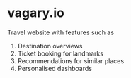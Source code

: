 # vagary.io

Travel website with features such as
1. Destination overviews 
2. Ticket booking for landmarks
3. Recommendations for similar places
4. Personalised dashboards
